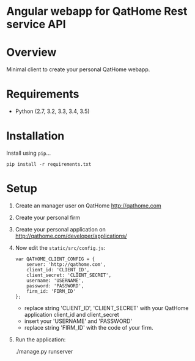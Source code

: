 # Angular webapp for QatHome Rest service API

# Overview

Minimal client to create your personal QatHome webapp.

# Requirements

* Python (2.7, 3.2, 3.3, 3.4, 3.5)

# Installation

Install using `pip`...

    pip install -r requirements.txt

# Setup

1. Create an manager user on QatHome http://qathome.com
2. Create your personal firm
3. Create your personal application on http://qathome.com/developer/applications/
4. Now edit the `static/src/config.js`:

    ```
    var QATHOME_CLIENT_CONFIG = {
        server: 'http://qathome.com',
        client_id: 'CLIENT_ID',
        client_secret: 'CLIENT_SECRET',
        username: 'USERNAME',
        password: 'PASSWORD',
        firm_id: 'FIRM_ID'
    };
    ```
    * replace string 'CLIENT_ID', 'CLIENT_SECRET' with your QatHome application client_id and client_secret 
    * insert your 'USERNAME' and 'PASSWORD'
    * replace string 'FIRM_ID' with the code of your firm.
5. Run the application:
    
    ./manage.py runserver